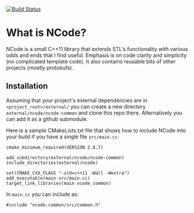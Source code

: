 [![Build Status](https://travis-ci.org/ngvozdiev/ncode-common.svg?branch=master)](https://travis-ci.org/ngvozdiev/ncode-common)

# What is NCode?

NCode is a small C++11 library that extends STL's functionality with various odds and ends that I find useful. Emphasis is on code clarity and simplicity (no complicated template code). It also contains reusable bits of other projects (mostly protobufs).

## Installation

Assuming that your project's external dependencies are in `<project_root>/external/` you can create a new directory `external/ncode/ncode-common` and clone this repo there. Alternatively you can add it as a github submodule.

Here is a sample CMakeLists.txt file that shows how to include NCode into your build if you have a single file `src/main.cc`:

    cmake_minimum_required(VERSION 2.8.7)

    add_subdirectory(external/ncode/ncode-common)
    include_directories(external/ncode)

    set(CMAKE_CXX_FLAGS "-std=c++11 -Wall -Wextra")
    add_executable(main src/main.cc)
    target_link_libraries(main ncode_common) 

In `main.cc` you can include as:

`#include "ncode-common/src/common.h"`